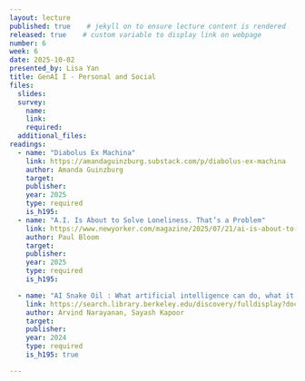 ```yaml
---
layout: lecture
published: true    # jekyll on to ensure lecture content is rendered
released: true    # custom variable to display link on webpage
number: 6
week: 6
date: 2025-10-02
presented_by: Lisa Yan
title: GenAI I - Personal and Social
files:
  slides: 
  survey:
    name:
    link: 
    required: 
  additional_files:
readings:
  - name: "Diabolus Ex Machina"
    link: https://amandaguinzburg.substack.com/p/diabolus-ex-machina
    author: Amanda Guinzburg
    target:
    publisher:
    year: 2025
    type: required
    is_h195:
  - name: "A.I. Is About to Solve Loneliness. That’s a Problem"
    link: https://www.newyorker.com/magazine/2025/07/21/ai-is-about-to-solve-loneliness-thats-a-problem
    author: Paul Bloom
    target:
    publisher:
    year: 2025
    type: required
    is_h195:

  - name: "AI Snake Oil : What artificial intelligence can do, what it can't, and how to tell the difference [Chapter 4, Chapter 8]"
    link: https://search.library.berkeley.edu/discovery/fulldisplay?docid=alma991086277120406532&context=L&vid=01UCS_BER:UCB&lang=en&search_scope=DN_and_CI&adaptor=Local%20Search%20Engine&tab=Default_UCLibrarySearch&query=any,contains,AI%20snake%20oil&offset=0
    author: Arvind Narayanan, Sayash Kapoor
    target:
    publisher:
    year: 2024
    type: required
    is_h195: true

---
```


<!-- information here -->
